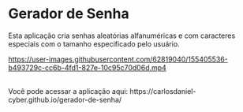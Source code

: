 # Gerador de Senha
  Esta aplicação cria senhas aleatórias alfanuméricas e com caracteres especiais com o tamanho especificado pelo usuário.

https://user-images.githubusercontent.com/62819040/155405536-b493729c-cc6b-4fd1-827e-10c95c70d06d.mp4

<br>
Você pode acessar a aplicação aqui: https://carlosdaniel-cyber.github.io/gerador-de-senha/
